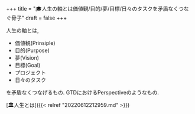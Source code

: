 +++
title = "🎓人生の軸とは価値観/目的/夢/目標/日々のタスクを矛盾なくつなぐ骨子"
draft = false
+++

人生の軸とは,

-   価値観(Prinsiple)
-   目的(Purpose)
-   夢(Vision)
-   目標(Goal)
-   プロジェクト
-   日々のタスク

を矛盾なくつなげるもの. GTDにおけるPerspectiveのようなもの.

[🏛人生とは]({{< relref "20220612212959.md" >}})
